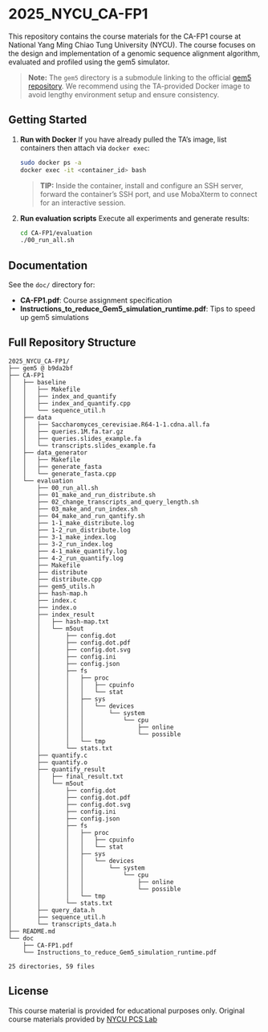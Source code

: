 # 2025\_NYCU\_CA-FP1

This repository contains the course materials for the CA-FP1 course at National Yang Ming Chiao Tung University (NYCU). The course focuses on the design and implementation of a genomic sequence alignment algorithm, evaluated and profiled using the gem5 simulator.

> **Note:** The `gem5` directory is a submodule linking to the official [gem5 repository](https://github.com/gem5/gem5). We recommend using the TA-provided Docker image to avoid lengthy environment setup and ensure consistency.

## Getting Started

1. **Run with Docker**
   If you have already pulled the TA’s image, list containers then attach via `docker exec`:

   ```bash
   sudo docker ps -a
   docker exec -it <container_id> bash
   ```

   > **TIP:** Inside the container, install and configure an SSH server, forward the container’s SSH port, and use MobaXterm to connect for an interactive session.

2. **Run evaluation scripts**
   Execute all experiments and generate results:

   ```bash
   cd CA-FP1/evaluation
   ./00_run_all.sh
   ```



## Documentation

See the `doc/` directory for:

* **CA-FP1.pdf**: Course assignment specification
* **Instructions\_to\_reduce\_Gem5\_simulation\_runtime.pdf**: Tips to speed up gem5 simulations

## Full Repository Structure

```
2025_NYCU_CA-FP1/
├── gem5 @ b9da2bf
├── CA-FP1
│   ├── baseline
│   │   ├── Makefile
│   │   ├── index_and_quantify
│   │   ├── index_and_quantify.cpp
│   │   └── sequence_util.h
│   ├── data
│   │   ├── Saccharomyces_cerevisiae.R64-1-1.cdna.all.fa
│   │   ├── queries.1M.fa.tar.gz
│   │   ├── queries.slides_example.fa
│   │   └── transcripts.slides_example.fa
│   ├── data_generator
│   │   ├── Makefile
│   │   ├── generate_fasta
│   │   └── generate_fasta.cpp
│   └── evaluation
│       ├── 00_run_all.sh
│       ├── 01_make_and_run_distribute.sh
│       ├── 02_change_transcripts_and_query_length.sh
│       ├── 03_make_and_run_index.sh
│       ├── 04_make_and_run_qantify.sh
│       ├── 1-1_make_distribute.log
│       ├── 1-2_run_distribute.log
│       ├── 3-1_make_index.log
│       ├── 3-2_run_index.log
│       ├── 4-1_make_quantify.log
│       ├── 4-2_run_quantify.log
│       ├── Makefile
│       ├── distribute
│       ├── distribute.cpp
│       ├── gem5_utils.h
│       ├── hash-map.h
│       ├── index.c
│       ├── index.o
│       ├── index_result
│       │   ├── hash-map.txt
│       │   └── m5out
│       │       ├── config.dot
│       │       ├── config.dot.pdf
│       │       ├── config.dot.svg
│       │       ├── config.ini
│       │       ├── config.json
│       │       ├── fs
│       │       │   ├── proc
│       │       │   │   ├── cpuinfo
│       │       │   │   └── stat
│       │       │   ├── sys
│       │       │   │   └── devices
│       │       │   │       └── system
│       │       │   │           └── cpu
│       │       │   │               ├── online
│       │       │   │               └── possible
│       │       │   └── tmp
│       │       └── stats.txt
│       ├── quantify.c
│       ├── quantify.o
│       ├── quantify_result
│       │   ├── final_result.txt
│       │   └── m5out
│       │       ├── config.dot
│       │       ├── config.dot.pdf
│       │       ├── config.dot.svg
│       │       ├── config.ini
│       │       ├── config.json
│       │       ├── fs
│       │       │   ├── proc
│       │       │   │   ├── cpuinfo
│       │       │   │   └── stat
│       │       │   ├── sys
│       │       │   │   └── devices
│       │       │   │       └── system
│       │       │   │           └── cpu
│       │       │   │               ├── online
│       │       │   │               └── possible
│       │       │   └── tmp
│       │       └── stats.txt
│       ├── query_data.h
│       ├── sequence_util.h
│       └── transcripts_data.h
├── README.md
└── doc
    ├── CA-FP1.pdf
    └── Instructions_to_reduce_Gem5_simulation_runtime.pdf

25 directories, 59 files
```

## License

This course material is provided for educational purposes only. Original course materials provided by [NYCU PCS Lab](https://sites.google.com/nycu.edu.tw/pcs-lab/)

